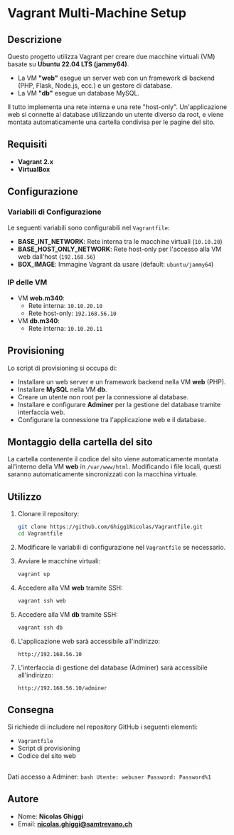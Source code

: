 # Vagrant Multi-Machine Setup

## Descrizione
Questo progetto utilizza Vagrant per creare due macchine virtuali (VM) basate su **Ubuntu 22.04 LTS (jammy64)**. 

- La VM **"web"** esegue un server web con un framework di backend (PHP, Flask, Node.js, ecc.) e un gestore di database.
- La VM **"db"** esegue un database MySQL.

Il tutto implementa una rete interna e una rete "host-only". Un'applicazione web si connette al database utilizzando un utente diverso da root, e viene montata automaticamente una cartella condivisa per le pagine del sito.

## Requisiti
- **Vagrant 2.x**
- **VirtualBox**

## Configurazione

### Variabili di Configurazione
Le seguenti variabili sono configurabili nel `Vagrantfile`:
- **BASE_INT_NETWORK**: Rete interna tra le macchine virtuali (`10.10.20`)
- **BASE_HOST_ONLY_NETWORK**: Rete host-only per l'accesso alla VM web dall'host (`192.168.56`)
- **BOX_IMAGE**: Immagine Vagrant da usare (default: `ubuntu/jammy64`)

### IP delle VM
- VM **web.m340**: 
  - Rete interna: `10.10.20.10`
  - Rete host-only: `192.168.56.10`
- VM **db.m340**:
  - Rete interna: `10.10.20.11`

## Provisioning
Lo script di provisioning si occupa di:
- Installare un web server e un framework backend nella VM **web** (PHP).
- Installare **MySQL** nella VM **db**.
- Creare un utente non root per la connessione al database.
- Installare e configurare **Adminer** per la gestione del database tramite interfaccia web.
- Configurare la connessione tra l'applicazione web e il database.

## Montaggio della cartella del sito
La cartella contenente il codice del sito viene automaticamente montata all'interno della VM **web** in `/var/www/html`. Modificando i file locali, questi saranno automaticamente sincronizzati con la macchina virtuale.

## Utilizzo

1. Clonare il repository:
    ```bash
    git clone https://github.com/GhiggiNicolas/Vagrantfile.git
    cd Vagrantfile
    ```

2. Modificare le variabili di configurazione nel `Vagrantfile` se necessario.

3. Avviare le macchine virtuali:
    ```bash
    vagrant up
    ```

4. Accedere alla VM **web** tramite SSH:
    ```bash
    vagrant ssh web
    ```

5. Accedere alla VM **db** tramite SSH:
    ```bash
    vagrant ssh db
    ```

6. L'applicazione web sarà accessibile all'indirizzo:
    ```
    http://192.168.56.10
    ```

7. L'interfaccia di gestione del database (Adminer) sarà accessibile all'indirizzo:
    ```
    http://192.168.56.10/adminer
    ```

## Consegna
Si richiede di includere nel repository GitHub i seguenti elementi:
- `Vagrantfile`
- Script di provisioning
- Codice del sito web

##
Dati accesso a Adminer:
    ```bash
    Utente: webuser
    Password: Password%1
    ```

## Autore
- Nome: **Nicolas Ghiggi**
- Email: **nicolas.ghiggi@samtrevano.ch**
